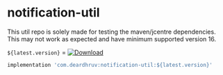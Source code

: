 # notification-util
This util repo is solely made for testing the maven/jcentre dependencies.  This may not work as expected and have minimum supported version 16.

`${latest.version}` = [![Download](https://api.bintray.com/packages/deardhruv/maven/notification-util/images/download.svg)](https://bintray.com/deardhruv/maven/notification-util/_latestVersion)

```groovy
implementation 'com.deardhruv:notification-util:${latest.version}'
```
